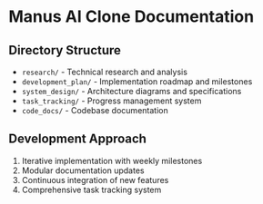 # Manus AI Clone Documentation

## Directory Structure
- `research/` - Technical research and analysis
- `development_plan/` - Implementation roadmap and milestones
- `system_design/` - Architecture diagrams and specifications
- `task_tracking/` - Progress management system
- `code_docs/` - Codebase documentation

## Development Approach
1. Iterative implementation with weekly milestones
2. Modular documentation updates
3. Continuous integration of new features
4. Comprehensive task tracking system